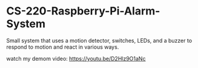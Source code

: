 # CS-220-Raspberry-Pi-Alarm-System
Small system that uses a motion detector, switches, LEDs, and a buzzer to respond to motion and react in various ways.

watch my demom video:
https://youtu.be/D2Hlz9O1aNc
